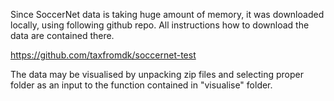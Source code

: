Since SoccerNet data is taking huge amount of memory, it was downloaded locally, using following github repo. 
All instructions how to download the data are contained there.

https://github.com/taxfromdk/soccernet-test

The data may be visualised by unpacking zip files and selecting proper folder as an input to the function contained in "visualise" folder.
